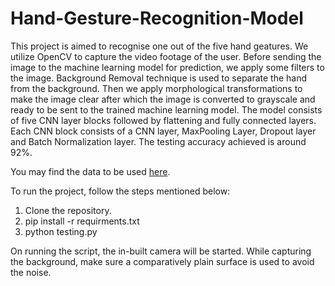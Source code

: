 # Hand-Gesture-Recognition-Model
This project is aimed to recognise one out of the five hand geatures. We utilize OpenCV to capture the video footage of the user. Before sending the image to the machine learning model for prediction, we apply some filters to the image. Background Removal technique is used to separate the hand from the background. Then we apply morphological transformations to make the image clear after which the image is converted to grayscale and ready to be sent to the trained machine learning model. The model consists of five CNN layer blocks followed by flattening and fully connected layers. Each CNN block consists of a CNN layer, MaxPooling Layer, Dropout layer and Batch Normalization layer. The testing accuracy achieved is around 92%.

You may find the data to be used [here](https://drive.google.com/drive/folders/1N2OArIYExcCltkeGj6DXXpU8_lEJOTz3?usp=sharing).

To run the project, follow the steps mentioned below:

1. Clone the repository.
2. pip install -r requirments.txt
3. python testing.py

On running the script, the in-built camera will be started. While capturing the background, make sure a comparatively plain surface is used to avoid the noise.
